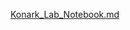 [Konark_Lab_Notebook.md](https://github.com/user-attachments/files/20106686/Konark_Lab_Notebook.md)
